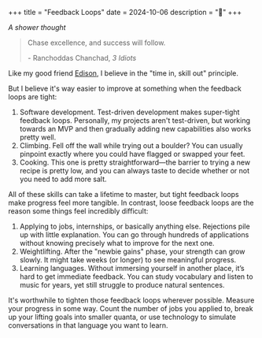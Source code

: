 +++
title = "Feedback Loops"
date = 2024-10-06
description = "🌱"
+++

*A shower thought*

> Chase excellence, and success will follow.
>
> \- Ranchoddas Chanchad, *3 Idiots*

Like my good friend [Edison](https://www.edisonzhang.me), I believe in the "time in, skill out" principle.

But I believe it's way easier to improve at something when the feedback loops are tight:

1. Software development. Test-driven development makes super-tight feedback loops. Personally, my projects aren't test-driven, but working towards an MVP and then gradually adding new capabilities also works pretty well.
2. Climbing. Fell off the wall while trying out a boulder? You can usually pinpoint exactly where you could have flagged or swapped your feet.
3. Cooking. This one is pretty straightforward—the barrier to trying a new recipe is pretty low, and you can always taste to decide whether or not you need to add more salt.

All of these skills can take a lifetime to master, but tight feedback loops make progress feel more tangible. In contrast, loose feedback loops are the reason some things feel incredibly difficult:

1. Applying to jobs, internships, or basically anything else. Rejections pile up with little explanation. You can go through hundreds of applications without knowing precisely what to improve for the next one.
2. Weightlifting. After the "newbie gains" phase, your strength can grow slowly. It might take weeks (or longer) to see meaningful progress.
3. Learning languages. Without immersing yourself in another place, it’s hard to get immediate feedback. You can study vocabulary and listen to music for years, yet still struggle to produce natural sentences.

It's worthwhile to tighten those feedback loops wherever possible. Measure your progress in some way. Count the number of jobs you applied to, break up your lifting goals into smaller quanta, or use technology to simulate conversations in that language you want to learn.
